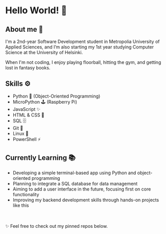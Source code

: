 Hello World! 🚀
===============

About me 💫
--------------
I'm a 2nd-year Software Development student in Metropolia University of Applied Sciences, and I’m also starting my 1st year studying Computer Science at the University of Helsinki.

When I'm not coding, I enjoy playing floorball, hitting the gym, and getting lost in fantasy books.

Skills ⚙️
------------

- Python 🐍 (Object-Oriented Programming)
- MicroPython 🕹️ (Raspberry Pi)  
- JavaScript ✨  
- HTML & CSS 🎨
- SQL 🗄️
- Git 🔧  
- Linux 🐧  
- PowerShell ⚡ 

Currently Learning 📚
------------------------

- Developing a simple terminal-based app using Python and object-oriented programming  
- Planning to integrate a SQL database for data management  
- Aiming to add a user interface in the future, focusing first on core functionality  
- Improving my backend development skills through hands-on projects like this

<br>
<br>
✨ Feel free to check out my pinned repos below.
